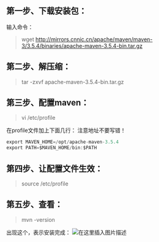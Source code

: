 ## 第一步、下载安装包：
输入命令：

> wget http://mirrors.cnnic.cn/apache/maven/maven-3/3.5.4/binaries/apache-maven-3.5.4-bin.tar.gz

## 第二步、解压缩：

> tar -zxvf apache-maven-3.5.4-bin.tar.gz

## 第三步、配置maven：

> vi /etc/profile

在profile文件加上下面几行：
注意地址不要写错！

```java
export MAVEN_HOME=/opt/apache-maven-3.5.4
export PATH=$MAVEN_HOME/bin:$PATH
```

## 第四步、让配置文件生效：

> source /etc/profile


## 第五步、查看：

>mvn -version

出现这个，表示安装完成：
![在这里插入图片描述](https://img-blog.csdnimg.cn/20201106113537656.png#pic_center)

